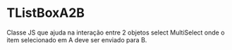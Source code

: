 TListBoxA2B
===========

Classe JS que ajuda na interação entre 2 objetos select MultiSelect onde o item selecionado em A deve ser enviado para B.

